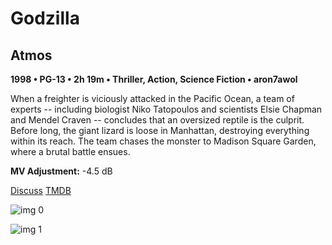 # Godzilla

## Atmos

**1998 • PG-13 • 2h 19m • Thriller, Action, Science Fiction • aron7awol**

When a freighter is viciously attacked in the Pacific Ocean, a team of experts -- including biologist Niko Tatopoulos and scientists Elsie Chapman and Mendel Craven -- concludes that an oversized reptile is the culprit. Before long, the giant lizard is loose in Manhattan, destroying everything within its reach. The team chases the monster to Madison Square Garden, where a brutal battle ensues.

**MV Adjustment:** -4.5 dB

[Discuss](https://www.avsforum.com/threads/bass-eq-for-filtered-movies.2995212/post-58069598)  [TMDB](929)

![img 0](https://i.imgur.com/rYun179.jpg)

![img 1](https://i.imgur.com/HJILbUv.jpg)

